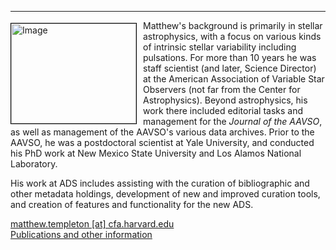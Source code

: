 ---

<img src="{{ site.baseurl }}/about/team/img/matthew_templeton.jpg" height="160" width="200" alt="Image" style="float: left; margin: 4px 10px 0px 0px; border: 1px solid #000000;">

Matthew's background is primarily in stellar astrophysics, with a focus on various kinds of intrinsic stellar variability including pulsations.  For more than 10 years he was staff scientist (and later, Science Director) at the American Association of Variable Star Observers (not far from the Center for Astrophysics).  Beyond astrophysics, his work there included editorial tasks and management for the *Journal of the AAVSO*, as well as management of the AAVSO's various data archives.  Prior to the AAVSO, he was a postdoctoral scientist at Yale University, and conducted his PhD work at New Mexico State University and Los Alamos National Laboratory.

His work at ADS includes assisting with the curation of bibliographic and other metadata holdings, development of new and improved curation tools, and creation of features and functionality for the new ADS.

[matthew.templeton [at] cfa.harvard.edu](mailto:matthew.templeton@cfa.harvard.edu)<br>
[Publications and other information](https://orcid.org/0000-0003-1918-0622)
